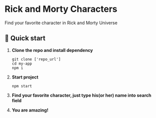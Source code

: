 # Rick and Morty Characters

Find your favorite character in Rick and Morty Universe 

## 🚀 Quick start


1. **Clone the repo and install dependency**

    ```shell
    git clone ['repo_url']
    cd my-app
    npm i 
    ```

2. **Start project**

    ```shell
    npm start
    ```

3. **Find your favorite character, just type his(or her) name into search field**

4. **You are amazing!**